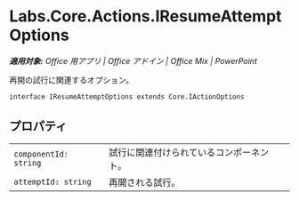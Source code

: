 
# <a name="labs.core.actions.iresumeattemptoptions"></a>Labs.Core.Actions.IResumeAttemptOptions

 _**適用対象:** Office 用アプリ | Office アドイン | Office Mix | PowerPoint_

再開の試行に関連するオプション。

```
interface IResumeAttemptOptions extends Core.IActionOptions
```


## <a name="properties"></a>プロパティ


|||
|:-----|:-----|
| `componentId: string`|試行に関連付けられているコンポーネント。|
| `attemptId: string`|再開される試行。|
